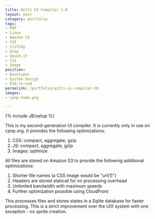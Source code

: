 ```yaml
---
title: Witti UI Compiler 1.0
layout: post
category: portfolio
tags:
- PHP
- Linux
- Amazon S3
- YUI
- CssTidy
- Gzip
- Smush.it
- CSS
- Image
position:
- Developer
- System Design
- End-to-end
permalink: /portfolio/witti-ui-compiler-10
images:
- cpnp-home.png

---
```

{% include JB/setup %}
<div id="node-3" class="node node-portfolio node-promoted">
  <div class="content clearfix">
    <div class="field field-name-body field-type-text-with-summary field-label-hidden"><div class="field-items"><div class="field-item even"><p>This is my second-generation UI compiler. It is currently only in use on cpnp.org. It provides the following optimizations:</p>
<ol><li>
		CSS: compact, aggregate, gzip</li>
	<li>
		JS: compact, aggregate, gzip</li>
	<li>
		Images: optimize</li>
</ol><p>All files are stored on Amazon S3 to provide the following additional optimizations:</p>
<ol><li>
		Shorter file names (a CSS image would be "url(1)")</li>
	<li>
		Headers are stored staticall for no processing overhead</li>
	<li>
		Unlimited bandwidth with maximum speeds</li>
	<li>
		Further optimization possible using CloudFront</li>
</ol><p>This processes files and stores states in a Sqlite database for faster processing. This is a strict improvement over the UIX system with one exception - no sprite creation.</p>
</div></div></div>  </div>
</div>
